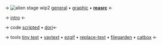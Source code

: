 -> ![alien stage](https://files.catbox.moe/q36fpl.gif)
wip2
[general](https://rentry.co/01-reasrc) • [graphic](https://rentry.co/02-reasrc) • [**reasrc**](https://rentry.co/reasrc) <-

-> [intro](https://rentry.co/alsta) <-

-> code
[scripted](https://scripted.neocities.org/) • [dori](https://sntry.cc/dori)<- 

-> tools 
[tiny text](https://lingojam.com/TinyTextGenerator) •  [yaytext](https://yaytext.com/underline/) • [ezgif](https://ezgif.com/maker) • [replace-text](http://www.unit-conversion.info/texttools/replace-text/) •  [filegarden](https://filegarden.com/) •  [catbox](https://catbox.moe/) <-